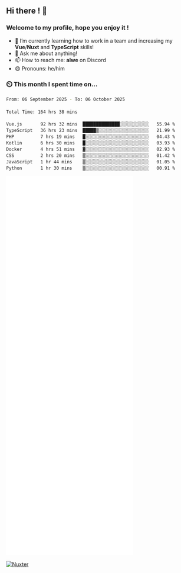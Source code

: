 ## Hi there ! 👋

### Welcome to my profile, hope you enjoy it !

- 🌱 I’m currently learning how to work in a team and increasing my **Vue**/**Nuxt** and **TypeScript** skills!
- 💬 Ask me about anything!
- 📫 How to reach me: **alwe** on Discord
- 😄 Pronouns: he/him

### ⏲️ This month I spent time on...

<!--START_SECTION:waka-->

```bash
From: 06 September 2025 - To: 06 October 2025

Total Time: 164 hrs 38 mins

Vue.js       92 hrs 32 mins  ██████████████░░░░░░░░░░░   55.94 %
TypeScript   36 hrs 23 mins  █████▒░░░░░░░░░░░░░░░░░░░   21.99 %
PHP          7 hrs 19 mins   █░░░░░░░░░░░░░░░░░░░░░░░░   04.43 %
Kotlin       6 hrs 30 mins   █░░░░░░░░░░░░░░░░░░░░░░░░   03.93 %
Docker       4 hrs 51 mins   ▓░░░░░░░░░░░░░░░░░░░░░░░░   02.93 %
CSS          2 hrs 20 mins   ▒░░░░░░░░░░░░░░░░░░░░░░░░   01.42 %
JavaScript   1 hr 44 mins    ▒░░░░░░░░░░░░░░░░░░░░░░░░   01.05 %
Python       1 hr 30 mins    ▒░░░░░░░░░░░░░░░░░░░░░░░░   00.91 %
```

<!--END_SECTION:waka-->

![Metrics](./github-metrics.svg)

[![Nuxter](https://nuxters.nuxt.com/card/zAlweNy26/og.png)](https://nuxters.nuxt.com/zAlweNy26)

